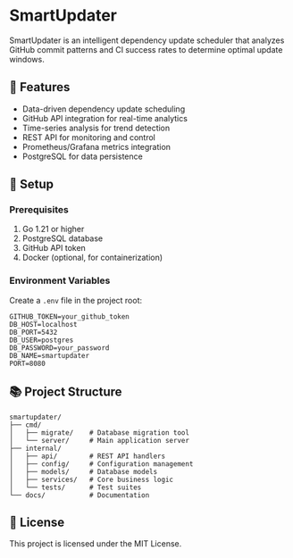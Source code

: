 # SmartUpdater

SmartUpdater is an intelligent dependency update scheduler that analyzes GitHub commit patterns and CI success rates to determine optimal update windows.

## 🌟 Features

- Data-driven dependency update scheduling
- GitHub API integration for real-time analytics
- Time-series analysis for trend detection
- REST API for monitoring and control
- Prometheus/Grafana metrics integration
- PostgreSQL for data persistence

## 🚀 Setup

### Prerequisites

1. Go 1.21 or higher
2. PostgreSQL database
3. GitHub API token
4. Docker (optional, for containerization)

### Environment Variables

Create a `.env` file in the project root:

```env
GITHUB_TOKEN=your_github_token
DB_HOST=localhost
DB_PORT=5432
DB_USER=postgres
DB_PASSWORD=your_password
DB_NAME=smartupdater
PORT=8080
```

## 📚 Project Structure

```
smartupdater/
├── cmd/
│   ├── migrate/    # Database migration tool
│   └── server/     # Main application server
├── internal/
│   ├── api/        # REST API handlers
│   ├── config/     # Configuration management
│   ├── models/     # Database models
│   ├── services/   # Core business logic
│   └── tests/      # Test suites
└── docs/           # Documentation
```

## 📝 License

This project is licensed under the MIT License. 